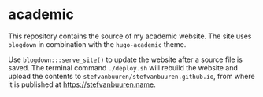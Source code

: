 # academic

This repository contains the source of my academic website. The site uses 
`blogdown` in combination with the `hugo-academic` theme.

Use `blogdown:::serve_site()` to update the website after a source 
file is saved. The terminal command `./deploy.sh` will rebuild the website 
and upload the contents to `stefvanbuuren/stefvanbuuren.github.io`, 
from where it is published at https://stefvanbuuren.name. 

